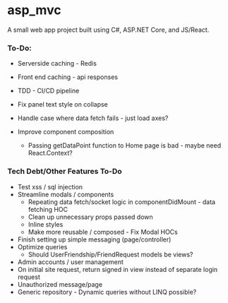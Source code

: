 # asp_mvc

A small web app project built using C#, ASP.NET Core, and JS/React.

### **To-Do**:
* Serverside caching - Redis
* Front end caching - api responses
* TDD - CI/CD pipeline
* Fix panel text style on collapse
* Handle case where data fetch fails - just load axes?

* Improve component composition
    - Passing getDataPoint function to Home page is bad - maybe need React.Context?

### **Tech Debt/Other Features To-Do**
* Test xss / sql injection
* Streamline modals / components
    - Repeating data fetch/socket logic in componentDidMount - data fetching HOC
    - Clean up unnecessary props passed down
    - Inline styles
    - Make more reusable / composed - Fix Modal HOCs
* Finish setting up simple messaging (page/controller)
* Optimize queries
    - Should UserFriendship/FriendRequest models be views?
* Admin accounts / user management
* On initial site request, return signed in view instead of separate login request
* Unauthorized message/page
* Generic repository - Dynamic queries without LINQ possible?